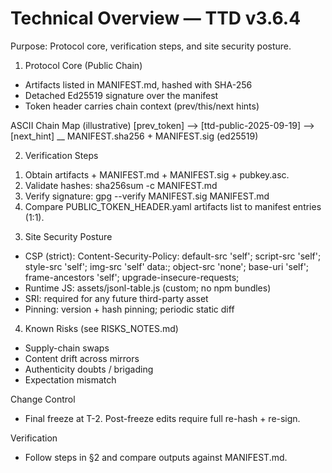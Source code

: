 # Technical Overview — TTD v3.6.4

Purpose: Protocol core, verification steps, and site security posture.

1) Protocol Core (Public Chain)
- Artifacts listed in MANIFEST.md, hashed with SHA-256
- Detached Ed25519 signature over the manifest
- Token header carries chain context (prev/this/next hints)

ASCII Chain Map (illustrative)
[prev_token] --> [ttd-public-2025-09-19] --> [next_hint]
        \__ MANIFEST.sha256 + MANIFEST.sig (ed25519)

2) Verification Steps
1. Obtain artifacts + MANIFEST.md + MANIFEST.sig + pubkey.asc.
2. Validate hashes:
   sha256sum -c MANIFEST.md
3. Verify signature:
   gpg --verify MANIFEST.sig MANIFEST.md
4. Compare PUBLIC_TOKEN_HEADER.yaml artifacts list to manifest entries (1:1).

3) Site Security Posture
- CSP (strict):
  Content-Security-Policy:
    default-src 'self';
    script-src 'self';
    style-src 'self';
    img-src 'self' data:;
    object-src 'none';
    base-uri 'self';
    frame-ancestors 'self';
    upgrade-insecure-requests;
- Runtime JS: assets/jsonl-table.js (custom; no npm bundles)
- SRI: required for any future third-party asset
- Pinning: version + hash pinning; periodic static diff

4) Known Risks (see RISKS_NOTES.md)
- Supply-chain swaps
- Content drift across mirrors
- Authenticity doubts / brigading
- Expectation mismatch

Change Control
- Final freeze at T-2. Post-freeze edits require full re-hash + re-sign.

Verification
- Follow steps in §2 and compare outputs against MANIFEST.md.
